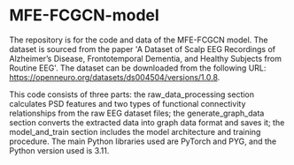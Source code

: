# MFE-FCGCN-model
The repository is for the code and data of the MFE-FCGCN model.
The dataset is sourced from the paper 'A Dataset of Scalp EEG Recordings of Alzheimer’s Disease, Frontotemporal Dementia, and Healthy Subjects from Routine EEG'. The dataset can be downloaded from the following URL: https://openneuro.org/datasets/ds004504/versions/1.0.8.

This code consists of three parts: the raw_data_processing section calculates PSD features and two types of functional connectivity relationships from the raw EEG dataset files; the generate_graph_data section converts the extracted data into graph data format and saves it; the model_and_train section includes the model architecture and training procedure. The main Python libraries used are PyTorch and PYG, and the Python version used is 3.11.
